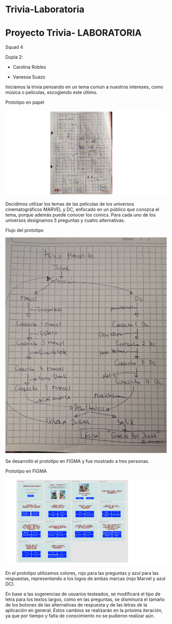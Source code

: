 # Trivia-Laboratoria
# Proyecto Trivia- LABORATORIA <L>
  Squad 4
  
  
   Dupla 2: 
   
   - Carolina Robles 
   
   - Vanessa Suazo
   
   Iniciamos la trivia pensando en un tema común a nuestros intereses, como música o películas, escogiendo este último.
   
   Prototipo en papel
   
   ![Prototipo en papel](https://github.com/CaroRo451/Trivia-Laboratoria/blob/main/Prototipo%20en%20papel.png)
   
   Decidimos utilizar los temas de las películas de los universos cinematográficos MARVEL y DC, enfocado en un público que conozca el tema, porque además puede conocer los comics. Para cada uno de los universos designamos 5 preguntas y cuatro alternativas.
   
   Flujo del prototipo
   
   ![Flujo del prototipo](https://github.com/CaroRo451/Trivia-Laboratoria/blob/main/Flujo%20de%20la%20trivia.jpeg)
   
   
   Se desarrolló el prototipo en FIGMA y fue mostrado a tres personas.
   
   Prototipo en FIGMA
   
   ![Prototipo en FIGMA](https://github.com/CaroRo451/Trivia-Laboratoria/blob/main/Prototipo%20FIGMA.png)
   
   En el prototipo utilizamos colores, rojo para las preguntas y azul para las respuestas, representando a los logos de ambas marcas (rojo Marvel y azul DC).
   
   En base a las sugerencias de usuarios testeados, se modificará el tipo de letra para los textos largos, como en las preguntas, se disminuirá el tamaño de los botones de las alternativas de respuesta y de las letras de la aplicación en general. Estos cambios se realizarán en la próxima iteración, ya que por tiempo y falta de conocimiento no se pudieron realizar aún.
   

